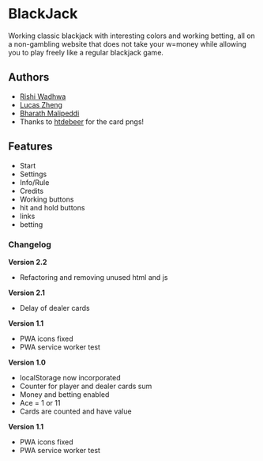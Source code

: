 # BlackJack

Working classic blackjack with interesting colors and working betting, all on a non-gambling website that does not take your w=money while allowing you to play freely like a regular blackjack game.

## Authors

- [Rishi Wadhwa](https://jeffttimm.github.io/)
- [Lucas Zheng](https://johnny59h.github.io)
- [Bharath Malipeddi](https://donald042.github.io)
- Thanks to [htdebeer](https://github.com/htdebeer/SVG-cards) for the card pngs!

## Features

- Start
- Settings
- Info/Rule
- Credits
- Working buttons
- hit and hold buttons
- links
- betting


### Changelog

**Version 2.2**

- Refactoring and removing unused html and js

**Version 2.1**

- Delay of dealer cards

**Version 1.1**

- PWA icons fixed
- PWA service worker test

**Version 1.0**

- localStorage now incorporated
- Counter for player and dealer cards sum
- Money and betting enabled
- Ace = 1 or 11
- Cards are counted and have value

**Version 1.1**

- PWA icons fixed
- PWA service worker test
